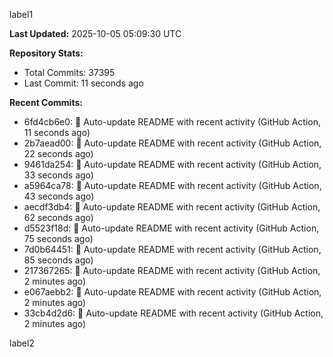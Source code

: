 
label1 
<!-- ACTIVITY_START -->
**Last Updated:** 2025-10-05 05:09:30 UTC

**Repository Stats:**
- Total Commits: 37395
- Last Commit: 11 seconds ago

**Recent Commits:**
- 6fd4cb6e0: 🤖 Auto-update README with recent activity (GitHub Action, 11 seconds ago)
- 2b7aead00: 🤖 Auto-update README with recent activity (GitHub Action, 22 seconds ago)
- 9461da254: 🤖 Auto-update README with recent activity (GitHub Action, 33 seconds ago)
- a5964ca78: 🤖 Auto-update README with recent activity (GitHub Action, 43 seconds ago)
- aecdf3db4: 🤖 Auto-update README with recent activity (GitHub Action, 62 seconds ago)
- d5523f18d: 🤖 Auto-update README with recent activity (GitHub Action, 75 seconds ago)
- 7d0b64451: 🤖 Auto-update README with recent activity (GitHub Action, 85 seconds ago)
- 217367265: 🤖 Auto-update README with recent activity (GitHub Action, 2 minutes ago)
- e067aebb2: 🤖 Auto-update README with recent activity (GitHub Action, 2 minutes ago)
- 33cb4d2d6: 🤖 Auto-update README with recent activity (GitHub Action, 2 minutes ago)
<!-- ACTIVITY_END -->

label2
